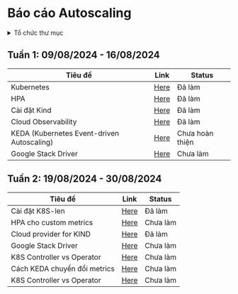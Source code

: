 # Báo cáo Autoscaling
<details>
    <summary>Tổ chức thư mục</summary>

```
.
├── docs: chứa báo cáo các tuần
├── code: chứa file code: YML, go, python
└── images: Chứa ảnh
```
</details>


## Tuần 1: 09/08/2024 - 16/08/2024
| Tiêu đề    | Link | Status |
| -------- | ------- | ------- |
| Kubernetes  | [Here](./docs/week1/K8S.md)    | Đã làm |
| HPA  | [Here](./docs/week1/HPA.md)    | Đã làm
| Cài đặt Kind | [Here](./docs/week1/kind.md) | Đã làm |
| Cloud Observability    | [Here](./docs/week1/Cloud%20observability.md)    | Đã làm |
| KEDA (Kubernetes Event-driven Autoscaling)| [Here](./docs/week1/KEDA.md)    | Chưa hoàn thiện |
| Google Stack Driver | [Here](./docs/week1/Google%20stack%20driver.md)| Chưa làm |

## Tuần 2: 19/08/2024 - 30/08/2024
| Tiêu đề    | Link | Status |
| -------- | ------- | -------- |
| Cài đặt K8S-len  | [Here](./code/setup/lens-setup.sh)    | Đã làm |
| HPA cho custom metrics | [Here](./docs/week2/HPA-for-custom-metrics.md)    | Chưa làm |
| Cloud provider for KIND | [Here](./docs/week2/kind.md#iii-cloud-provider-for-kind) | Đã làm |
| Google Stack Driver | [Here](./docs/week2/Google%20stack%20driver.md)| Chưa làm |
| K8S Controller vs Operator| [Here](./docs/week2/K8S-controller-vs-operator.md)    | Chưa làm |
| Cách KEDA chuyển đổi metrics| [Here](./docs/week2/KEDA-convert-metrics-to-HPA.md)    | Chưa làm |
| K8S Controller vs Operator | [Here](./docs/week2/K8S-controller-vs-operator.md)    | Chưa làm |